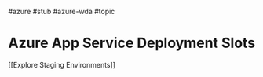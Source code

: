 #azure #stub #azure-wda #topic

# Azure App Service Deployment Slots
[[Explore Staging Environments]]